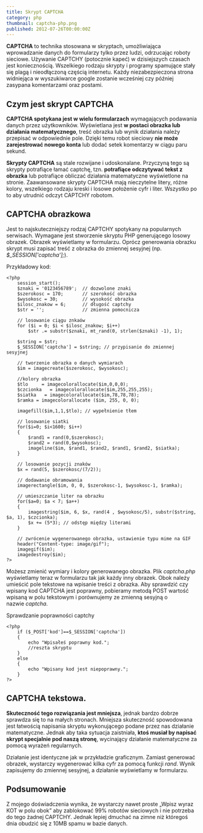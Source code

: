 ```yaml
---
title: Skrypt CAPTCHA
category: php
thumbnail: captcha-php.png
published: 2012-07-26T00:00:00Z
---
```

**CAPTCHA** to technika stosowana w skryptach, umożliwiająca wprowadzanie danych do formularzy tylko przez ludzi, odrzucając roboty sieciowe. Używanie CAPTCHY (potocznie kapeć) w dzisiejszych czasach jest koniecznością. Wszelkiego rodzaju skrypty i programy spamujące stały się plagą i nieodłączoną częścią internetu. Każdy niezabezpieczona strona widniejąca w wyszukiwarce google zostanie wcześniej czy później zasypana komentarzami oraz postami.

<!--more-->

## Czym jest skrypt CAPTCHA

**CAPTCHA spotykana jest w wielu formularzach** wymagających podawania danych przez użytkowników. Wyświetlana jest **w postaci obrazka lub działania matematycznego**, treść obrazka lub wynik działania należy przepisać w odpowiednie pole. Dzięki temu robot sieciowy **nie może zarejestrować nowego konta** lub dodać setek komentarzy w ciągu paru sekund.

**Skrypty CAPTCHA** są stale rozwijane i udoskonalane. Przyczyną tego są skrypty potrafiące łamać captchę, tzn. **potrafiące odczytywać tekst z obrazka** lub potrafiące obliczać działania matematyczne wyświetlone na stronie. Zaawansowane skrypty CAPTCHA mają nieczytelne litery, różne kolory, wszelkiego rodzaju kreski i losowe położenie cyfr i liter. Wszystko po to aby utrudnić odczyt CAPTCHY robotom.

## CAPTCHA obrazkowa

Jest to najskuteczniejszy rodzaj CAPTCHY spotykany na popularnych serwisach. Wymagane jest stworzenie skryptu PHP generującego losowy obrazek. Obrazek wyświetlamy w formularzu. Oprócz generowania obrazku skrypt musi zapisać treść z obrazka do zmiennej sesyjnej (np. *$_SESSION['captcha'];*).

Przykładowy kod:

	<?php
	    session_start();
	    $znaki = '0123456789';  // dozwolone znaki
	    $szerokosc = 170;       // szerokość obrazka
	    $wysokosc = 30;         // wysokość obrazka
	    $ilosc_znakow = 6;      // długość captchy
	    $str = '';              // zmienna pomocnicza
	    
	    // losowanie ciągu znkaów
	    for ($i = 0; $i < $ilosc_znakow; $i++)
	        $str .= substr($znaki, mt_rand(0, strlen($znaki) -1), 1);
	    
	    $string = $str;
	    $_SESSION['captcha'] = $string; // przypisanie do zmiennej sesyjnej
	    
	    // tworzenie obrazka o danych wymiarach
	    $im = imagecreate($szerokosc, $wysokosc);
	    
	    //kolory obrazka
	    $tlo     = imagecolorallocate($im,0,0,0);
	    $czcionka   = imagecolorallocate($im,255,255,255);
	    $siatka   = imagecolorallocate($im,78,78,78);
	    $ramka = imagecolorallocate ($im, 255, 0, 0);
	    
	    imagefill($im,1,1,$tlo); // wypełnienie tłem
	    
	    // losowanie siatki
	    for($i=0; $i<1600; $i++)
	    {
	        $rand1 = rand(0,$szerokosc);
	        $rand2 = rand(0,$wysokosc);
	        imageline($im, $rand1, $rand2, $rand1, $rand2, $siatka);
	    }
	    
	    // losowanie pozycji znaków
	    $x = rand(5, $szerokosc/(7/2));
	    
	    // dodawanie obramowania
	    imagerectangle($im, 0, 0, $szerokosc-1, $wysokosc-1, $ramka);
	    
	    // umieszczanie liter na obrazku
	    for($a=0; $a < 7; $a++)
	    {
	        imagestring($im, 6, $x, rand(4 , $wysokosc/5), substr($string, $a, 1), $czcionka);
	        $x += (5*3); // odstęp między literami
	    }
	    
	    // zwrócenie wygenerowanego obrazka, ustawienie typu mime na GIF
	    header("Content-type: image/gif");
	    imagegif($im);
	    imagedestroy($im);
	?>

Możesz zmienić wymiary i kolory generowanego obrazka. Plik *captcha.php* wyświetlamy teraz w formularzu tak jak każdy inny obrazek. Obok należy umieścić pole tekstowe na wpisanie treści z obrazka. Aby sprawdzić czy wpisany kod CAPTCHA jest poprawny, pobieramy metodą POST wartość wpisaną w polu tekstowym i porównujemy ze zmienną sesyjną o nazwie *captcha*.

Sprawdzanie poprawności captchy

	<?php
	    if ($_POST['kod']==$_SESSION['captcha'])
	    {
	        echo "Wpisałeś poprawny kod.";
	        //reszta skryptu
	    }
	    else
	    {
	        echo "Wpisany kod jest niepoprawny.";
	    }
	?>

## CAPTCHA tekstowa.

**Skuteczność tego rozwiązania jest mniejsza**, jednak bardzo dobrze sprawdza się to na małych stronach. Mniejsza skuteczność spowodowana jest łatwością napisania skryptu wykonującego podane przez nas działanie matematyczne. Jednak aby taka sytuacja zaistniała, **ktoś musiał by napisać skrypt specjalnie pod naszą stronę**, wycinający działanie matematyczne za pomocą wyrażeń regularnych.

Działanie jest identyczne jak w przykładzie graficznym. Zamiast generować obrazek, wystarczy wygenerować kilka cyfr za pomocą funkcji *rand*. Wynik zapisujemy do zmiennej sesyjnej, a działanie wyświetlamy w formularzu.

## Podsumowanie

Z mojego doświadczenia wynika, że wystarczy nawet proste &#8222;Wpisz wyraz KOT w polu obok&#8221; aby zablokować 99% robotów sieciowych i nie potrzeba do tego żadnej CAPTCHY. Jednak lepiej dmuchać na zimne niż któregoś dnia obudzić się z 10MB spamu w bazie danych.